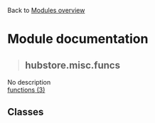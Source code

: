 Back to [Modules overview](https://github.com/pyrustic/hubstore/blob/master/docs/modules/README.md)
  
# Module documentation
>## hubstore.misc.funcs
No description
<br>
[functions (3)](https://github.com/pyrustic/hubstore/blob/master/docs/modules/content/hubstore.misc.funcs/functions.md)


## Classes

